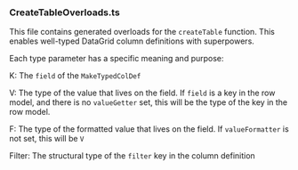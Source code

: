 ### CreateTableOverloads.ts

This file contains generated overloads for the `createTable` function. This enables well-typed DataGrid column definitions with superpowers.

Each type parameter has a specific meaning and purpose:

K: The `field` of the `MakeTypedColDef`

V: The type of the value that lives on the field. If `field` is a key in the row model,
   and there is no `valueGetter` set, this will be the type of the key in the row model.
  
F: The type of the formatted value that lives on the field. If `valueFormatter` is not set, this will be `V`

Filter: The structural type of the `filter` key in the column definition